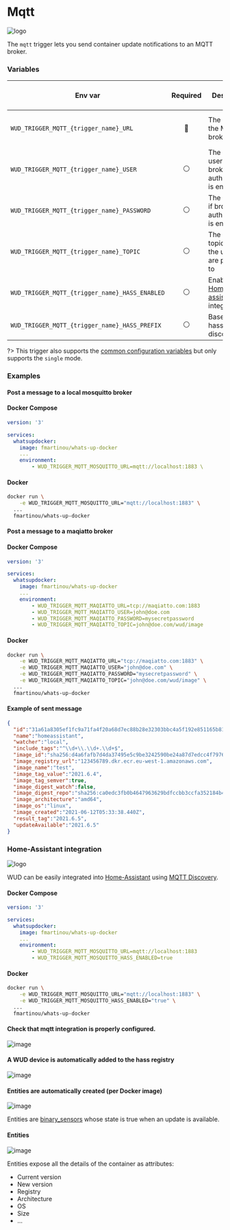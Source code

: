 # Mqtt
![logo](mqtt.png)

The `mqtt` trigger lets you send container update notifications to an MQTT broker.

### Variables

| Env var                                        | Required       | Description                                                         | Supported values                    | Default value when missing |
| ---------------------------------------------- |:--------------:| ------------------------------------------------------------------- | ----------------------------------- | -------------------------- | 
| `WUD_TRIGGER_MQTT_{trigger_name}_URL`          | :red_circle:   | The URL of the MQTT broker                                          | Valid mqtt, mqtts, tcp, ws, wss url |                            |
| `WUD_TRIGGER_MQTT_{trigger_name}_USER`         | :white_circle: | The username if broker authentication is enabled                    |                                     |                            |
| `WUD_TRIGGER_MQTT_{trigger_name}_PASSWORD`     | :white_circle: | The password if broker authentication is enabled                    |                                     |                            |
| `WUD_TRIGGER_MQTT_{trigger_name}_TOPIC`        | :white_circle: | The base topic where the updates are published to                   |                                     | `wud/container`            |
| `WUD_TRIGGER_MQTT_{trigger_name}_HASS_ENABLED` | :white_circle: | Enable [Home-assistant](https://www.home-assistant.io/) integration | `true`, `false`                     | `false`                    |
| `WUD_TRIGGER_MQTT_{trigger_name}_HASS_PREFIX`  | :white_circle: | Base topic for hass entity discovery                                |                                     | `homeassistant`            |

?> This trigger also supports the [common configuration variables](configuration/triggers/?id=common-trigger-configuration) but only supports the `single` mode.

### Examples

#### Post a message to a local mosquitto broker

<!-- tabs:start -->
#### **Docker Compose**
```yaml
version: '3'

services:
  whatsupdocker:
    image: fmartinou/whats-up-docker
    ...
    environment:
        - WUD_TRIGGER_MQTT_MOSQUITTO_URL=mqtt://localhost:1883 \
```

#### **Docker**
```bash
docker run \
    -e WUD_TRIGGER_MQTT_MOSQUITTO_URL="mqtt://localhost:1883" \
  ...
  fmartinou/whats-up-docker
```
<!-- tabs:end -->

#### Post a message to a maqiatto broker

<!-- tabs:start -->
#### **Docker Compose**
```yaml
version: '3'

services:
  whatsupdocker:
    image: fmartinou/whats-up-docker
    ...
    environment:
        - WUD_TRIGGER_MQTT_MAQIATTO_URL=tcp://maqiatto.com:1883
        - WUD_TRIGGER_MQTT_MAQIATTO_USER=john@doe.com
        - WUD_TRIGGER_MQTT_MAQIATTO_PASSWORD=mysecretpassword
        - WUD_TRIGGER_MQTT_MAQIATTO_TOPIC=john@doe.com/wud/image
```

#### **Docker**
```bash
docker run \
    -e WUD_TRIGGER_MQTT_MAQIATTO_URL="tcp://maqiatto.com:1883" \
    -e WUD_TRIGGER_MQTT_MAQIATTO_USER="john@doe.com" \
    -e WUD_TRIGGER_MQTT_MAQIATTO_PASSWORD="mysecretpassword" \
    -e WUD_TRIGGER_MQTT_MAQIATTO_TOPIC="john@doe.com/wud/image" \
  ...
  fmartinou/whats-up-docker
```
<!-- tabs:end -->

#### Example of sent message
```json
{
  "id":"31a61a8305ef1fc9a71fa4f20a68d7ec88b28e32303bbc4a5f192e851165b816",
  "name":"homeassistant",
  "watcher":"local",
  "include_tags":"^\\d+\\.\\d+.\\d+$",
  "image_id":"sha256:d4a6fafb7d4da37495e5c9be3242590be24a87d7edcc4f79761098889c54fca6",
  "image_registry_url":"123456789.dkr.ecr.eu-west-1.amazonaws.com",
  "image_name":"test",
  "image_tag_value":"2021.6.4",
  "image_tag_semver":true,
  "image_digest_watch":false,
  "image_digest_repo":"sha256:ca0edc3fb0b4647963629bdfccbb3ccfa352184b45a9b4145832000c2878dd72",
  "image_architecture":"amd64",
  "image_os":"linux",
  "image_created":"2021-06-12T05:33:38.440Z",
  "result_tag":"2021.6.5",
  "updateAvailable":"2021.6.5"
}
```

### Home-Assistant integration
![logo](hass.png)

WUD can be easily integrated into [Home-Assistant](https://www.home-assistant.io/) using [MQTT Discovery](https://www.home-assistant.io/docs/mqtt/discovery/).

<!-- tabs:start -->
#### **Docker Compose**
```yaml
version: '3'

services:
  whatsupdocker:
    image: fmartinou/whats-up-docker
    ...
    environment:
        - WUD_TRIGGER_MQTT_MOSQUITTO_URL=mqtt://localhost:1883
        - WUD_TRIGGER_MQTT_MOSQUITTO_HASS_ENABLED=true
```

#### **Docker**
```bash
docker run \
    -e WUD_TRIGGER_MQTT_MOSQUITTO_URL="mqtt://localhost:1883" \
    -e WUD_TRIGGER_MQTT_MOSQUITTO_HASS_ENABLED="true" \
  ...
  fmartinou/whats-up-docker
```
<!-- tabs:end -->

#### Check that mqtt integration is properly configured.
![image](hass_01.png)

#### A WUD device is automatically added to the hass registry
![image](hass_02.png)

#### Entities are automatically created (per Docker image)
![image](hass_03.png)

Entities are [binary_sensors](https://www.home-assistant.io/integrations/binary_sensor/) whose state is true when an update is available.

#### Entities
![image](hass_04.png)

Entities expose all the details of the container as attributes:
- Current version
- New version
- Registry
- Architecture
- OS
- Size
- ...
